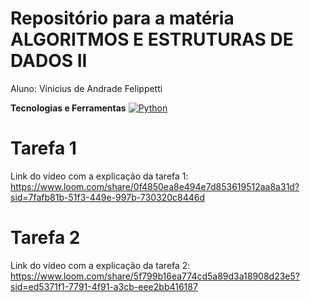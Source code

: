 # Repositório para a matéria ALGORITMOS E ESTRUTURAS DE DADOS II

Aluno: Vinicius de Andrade Felippetti 

**Tecnologias e Ferramentas**
[![Python](https://img.shields.io/badge/python-3.x-blue.svg)](https://www.python.org/)

# Tarefa 1
Link do vídeo com a explicação da tarefa 1: 
 https://www.loom.com/share/0f4850ea8e494e7d853619512aa8a31d?sid=7fafb81b-51f3-449e-997b-730320c8446d

# Tarefa 2
Link do vídeo com a explicação da tarefa 2: 
 https://www.loom.com/share/5f799b16ea774cd5a89d3a18908d23e5?sid=ed5371f1-7791-4f91-a3cb-eee2bb416187

